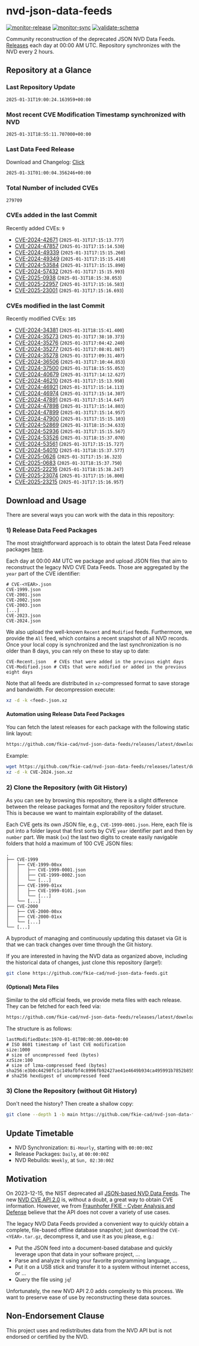 # nvd-json-data-feeds

[![monitor-release](https://github.com/fkie-cad/nvd-json-data-feeds/actions/workflows/monitor_release.yml/badge.svg)](https://github.com/fkie-cad/nvd-json-data-feeds/actions/workflows/monitor_release.yml)
[![monitor-sync](https://github.com/fkie-cad/nvd-json-data-feeds/actions/workflows/monitor_sync.yml/badge.svg)](https://github.com/fkie-cad/nvd-json-data-feeds/actions/workflows/monitor_sync.yml)
[![validate-schema](https://github.com/fkie-cad/nvd-json-data-feeds/actions/workflows/validate_schema.yml/badge.svg)](https://github.com/fkie-cad/nvd-json-data-feeds/actions/workflows/validate_schema.yml)

Community reconstruction of the deprecated JSON NVD Data Feeds.
[Releases](https://github.com/fkie-cad/nvd-json-data-feeds/releases/latest) each day at 00:00 AM UTC.
Repository synchronizes with the NVD every 2 hours.

## Repository at a Glance

### Last Repository Update

```plain
2025-01-31T19:00:24.163959+00:00
```

### Most recent CVE Modification Timestamp synchronized with NVD

```plain
2025-01-31T18:55:11.707000+00:00
```

### Last Data Feed Release

Download and Changelog: [Click](https://github.com/fkie-cad/nvd-json-data-feeds/releases/latest)

```plain
2025-01-31T01:00:04.356246+00:00
```

### Total Number of included CVEs

```plain
279709
```

### CVEs added in the last Commit

Recently added CVEs: `9`

- [CVE-2024-42671](CVE-2024/CVE-2024-426xx/CVE-2024-42671.json) (`2025-01-31T17:15:13.777`)
- [CVE-2024-47857](CVE-2024/CVE-2024-478xx/CVE-2024-47857.json) (`2025-01-31T17:15:14.530`)
- [CVE-2024-49339](CVE-2024/CVE-2024-493xx/CVE-2024-49339.json) (`2025-01-31T17:15:15.260`)
- [CVE-2024-49349](CVE-2024/CVE-2024-493xx/CVE-2024-49349.json) (`2025-01-31T17:15:15.410`)
- [CVE-2024-53584](CVE-2024/CVE-2024-535xx/CVE-2024-53584.json) (`2025-01-31T17:15:15.890`)
- [CVE-2024-57432](CVE-2024/CVE-2024-574xx/CVE-2024-57432.json) (`2025-01-31T17:15:15.993`)
- [CVE-2025-0938](CVE-2025/CVE-2025-09xx/CVE-2025-0938.json) (`2025-01-31T18:15:38.053`)
- [CVE-2025-22957](CVE-2025/CVE-2025-229xx/CVE-2025-22957.json) (`2025-01-31T17:15:16.583`)
- [CVE-2025-23001](CVE-2025/CVE-2025-230xx/CVE-2025-23001.json) (`2025-01-31T17:15:16.693`)


### CVEs modified in the last Commit

Recently modified CVEs: `105`

- [CVE-2024-34381](CVE-2024/CVE-2024-343xx/CVE-2024-34381.json) (`2025-01-31T18:15:41.400`)
- [CVE-2024-35273](CVE-2024/CVE-2024-352xx/CVE-2024-35273.json) (`2025-01-31T17:38:10.373`)
- [CVE-2024-35276](CVE-2024/CVE-2024-352xx/CVE-2024-35276.json) (`2025-01-31T17:04:42.240`)
- [CVE-2024-35277](CVE-2024/CVE-2024-352xx/CVE-2024-35277.json) (`2025-01-31T17:08:01.087`)
- [CVE-2024-35278](CVE-2024/CVE-2024-352xx/CVE-2024-35278.json) (`2025-01-31T17:09:31.407`)
- [CVE-2024-36506](CVE-2024/CVE-2024-365xx/CVE-2024-36506.json) (`2025-01-31T17:10:44.853`)
- [CVE-2024-37500](CVE-2024/CVE-2024-375xx/CVE-2024-37500.json) (`2025-01-31T18:15:55.053`)
- [CVE-2024-40679](CVE-2024/CVE-2024-406xx/CVE-2024-40679.json) (`2025-01-31T17:14:12.627`)
- [CVE-2024-46210](CVE-2024/CVE-2024-462xx/CVE-2024-46210.json) (`2025-01-31T17:15:13.950`)
- [CVE-2024-46921](CVE-2024/CVE-2024-469xx/CVE-2024-46921.json) (`2025-01-31T17:15:14.113`)
- [CVE-2024-46974](CVE-2024/CVE-2024-469xx/CVE-2024-46974.json) (`2025-01-31T17:15:14.307`)
- [CVE-2024-47891](CVE-2024/CVE-2024-478xx/CVE-2024-47891.json) (`2025-01-31T17:15:14.647`)
- [CVE-2024-47898](CVE-2024/CVE-2024-478xx/CVE-2024-47898.json) (`2025-01-31T17:15:14.803`)
- [CVE-2024-47899](CVE-2024/CVE-2024-478xx/CVE-2024-47899.json) (`2025-01-31T17:15:14.957`)
- [CVE-2024-47900](CVE-2024/CVE-2024-479xx/CVE-2024-47900.json) (`2025-01-31T17:15:15.103`)
- [CVE-2024-52869](CVE-2024/CVE-2024-528xx/CVE-2024-52869.json) (`2025-01-31T18:15:34.633`)
- [CVE-2024-52936](CVE-2024/CVE-2024-529xx/CVE-2024-52936.json) (`2025-01-31T17:15:15.567`)
- [CVE-2024-53526](CVE-2024/CVE-2024-535xx/CVE-2024-53526.json) (`2025-01-31T18:15:37.070`)
- [CVE-2024-53561](CVE-2024/CVE-2024-535xx/CVE-2024-53561.json) (`2025-01-31T17:15:15.727`)
- [CVE-2024-54010](CVE-2024/CVE-2024-540xx/CVE-2024-54010.json) (`2025-01-31T18:15:37.577`)
- [CVE-2025-0626](CVE-2025/CVE-2025-06xx/CVE-2025-0626.json) (`2025-01-31T17:15:16.323`)
- [CVE-2025-0683](CVE-2025/CVE-2025-06xx/CVE-2025-0683.json) (`2025-01-31T18:15:37.750`)
- [CVE-2025-22216](CVE-2025/CVE-2025-222xx/CVE-2025-22216.json) (`2025-01-31T18:15:38.247`)
- [CVE-2025-23074](CVE-2025/CVE-2025-230xx/CVE-2025-23074.json) (`2025-01-31T17:15:16.800`)
- [CVE-2025-23215](CVE-2025/CVE-2025-232xx/CVE-2025-23215.json) (`2025-01-31T17:15:16.957`)


## Download and Usage

There are several ways you can work with the data in this repository:

### 1) Release Data Feed Packages

The most straightforward approach is to obtain the latest Data Feed release packages [here](https://github.com/fkie-cad/nvd-json-data-feeds/releases/latest).

Each day at 00:00 AM UTC we package and upload JSON files that aim to reconstruct the legacy NVD CVE Data Feeds.
Those are aggregated by the `year` part of the CVE identifier:

```
# CVE-<YEAR>.json
CVE-1999.json
CVE-2001.json
CVE-2002.json
CVE-2003.json
[...]
CVE-2023.json
CVE-2024.json
```

We also upload the well-known `Recent` and `Modified` feeds.
Furthermore, we provide the `All` feed, which contains a recent snapshot of all NVD records.
Once your local copy is synchronized and the last synchronization is no older than 8 days, you can rely on these to stay up to date:

```plain
CVE-Recent.json   # CVEs that were added in the previous eight days
CVE-Modified.json # CVEs that were modified or added in the previous eight days
```

Note that all feeds are distributed in `xz`-compressed format to save storage and bandwidth.
For decompression execute:

```sh
xz -d -k <feed>.json.xz
```

#### Automation using Release Data Feed Packages

You can fetch the latest releases for each package with the following static link layout:

```sh
https://github.com/fkie-cad/nvd-json-data-feeds/releases/latest/download/CVE-<YEAR>.json.xz
```

Example:

```sh
wget https://github.com/fkie-cad/nvd-json-data-feeds/releases/latest/download/CVE-2024.json.xz
xz -d -k CVE-2024.json.xz
```

### 2) Clone the Repository (with Git History)

As you can see by browsing this repository, there is a slight difference between the release packages format and the repository folder structure.
This is because we want to maintain explorability of the dataset.

Each CVE gets its own JSON file, e.g., `CVE-1999-0001.json`.
Here, each file is put into a folder layout that first sorts by CVE `year` identifier part and then by `number` part.
We mask (`xx`) the last two digits to create easily navigable folders that hold a maximum of 100 CVE JSON files:

```plain
.
├── CVE-1999
│   ├── CVE-1999-00xx
│   │   ├── CVE-1999-0001.json
│   │   ├── CVE-1999-0002.json
│   │   └── [...]
│   ├── CVE-1999-01xx
│   │   ├── CVE-1999-0101.json
│   │   └── [...]
│   └── [...]
├── CVE-2000
│   ├── CVE-2000-00xx
│   ├── CVE-2000-01xx
│   └── [...]
└── [...]
```

A byproduct of managing and continuously updating this dataset via Git is that we can track changes over time through the Git history.

If you are interested in having the NVD data as organized above, including the historical data of changes, just clone this repository (large!):

```sh
git clone https://github.com/fkie-cad/nvd-json-data-feeds.git
```

#### (Optional) Meta Files

Similar to the old official feeds, we provide meta files with each release. They can be fetched for each feed via:

```sh
https://github.com/fkie-cad/nvd-json-data-feeds/releases/latest/download/CVE-<YEAR>.meta
```

The structure is as follows:

```plain
lastModifiedDate:1970-01-01T00:00:00.000+00:00                          # ISO 8601 timestamp of last CVE modification
size:1000                                                               # size of uncompressed feed (bytes)
xzSize:100                                                              # size of lzma-compressed feed (bytes)
sha256:e3b0c44298fc1c149afbf4c8996fb92427ae41e4649b934ca495991b7852b855 # sha256 hexdigest of uncompressed feed
```

### 3) Clone the Repository (without Git History)

Don't need the history? Then create a shallow copy:

```sh
git clone --depth 1 -b main https://github.com/fkie-cad/nvd-json-data-feeds.git
```


## Update Timetable

* NVD Synchronization: `Bi-Hourly`, starting with `00:00:00Z`
* Release Packages: `Daily`, at `00:00:00Z`
* NVD Rebuilds: `Weekly`, at `Sun, 02:30:00Z`


## Motivation

On 2023-12-15, the NIST deprecated all [JSON-based NVD Data Feeds](https://nvd.nist.gov/vuln/data-feeds#divRetirementBanner-1).
The new [NVD CVE API 2.0](https://nvd.nist.gov/developers/vulnerabilities) is, without a doubt, a great way to obtain CVE information.
However, we from [Fraunhofer FKIE - Cyber Analysis and Defense](https://www.fkie.fraunhofer.de/en/departments/cad.html) believe that the API does not cover a variety of use cases.

The legacy NVD Data Feeds provided a convenient way to quickly obtain a complete, file-based offline database snapshot; just download the `CVE-<YEAR>.tar.gz`, decompress it, and use it as you please, e.g.:

- Put the JSON feed into a document-based database and quickly leverage upon that data in your software project, ...
- Parse and analyze it using your favorite programming language, ...
- Put it on a USB stick and transfer it to a system without internet access, or ...
- Query the file using `jq`!

Unfortunately, the new NVD API 2.0 adds complexity to this process.
We want to preserve ease of use by reconstructing these data sources.

## Non-Endorsement Clause

This project uses and redistributes data from the NVD API but is not endorsed or certified by the NVD.